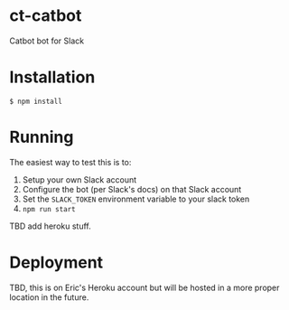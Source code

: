 # ct-catbot
Catbot bot for Slack

# Installation

```
$ npm install
```

# Running

The easiest way to test this is to:

1. Setup your own Slack account
1. Configure the bot (per Slack's docs) on that Slack account
1. Set the `SLACK_TOKEN` environment variable to your slack token
1. `npm run start`

TBD add heroku stuff.

# Deployment

TBD, this is on Eric's Heroku account but will be hosted in a more proper location in the future.

